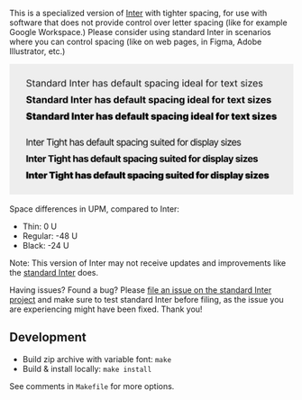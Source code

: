 This is a specialized version of [Inter](https://github.com/rsms/inter)
with tighter spacing, for use with software that does not provide control over
letter spacing (like for example Google Workspace.)
Please consider using standard Inter in scenarios where you can control spacing
(like on web pages, in Figma, Adobe Illustrator, etc.)

![Inter vs Inter Tight sample](sample.png)

Space differences in UPM, compared to Inter:

- Thin:      0 U
- Regular: -48 U
- Black:   -24 U

Note: This version of Inter may not receive updates and improvements like
the [standard Inter](https://github.com/rsms/inter) does.

Having issues? Found a bug? Please [file an issue on the standard Inter project](https://github.com/rsms/inter/issues) and make sure to test standard Inter before
filing, as the issue you are experiencing might have been fixed. Thank you!


## Development

- Build zip archive with variable font: `make`
- Build & install locally: `make install`

See comments in `Makefile` for more options.

